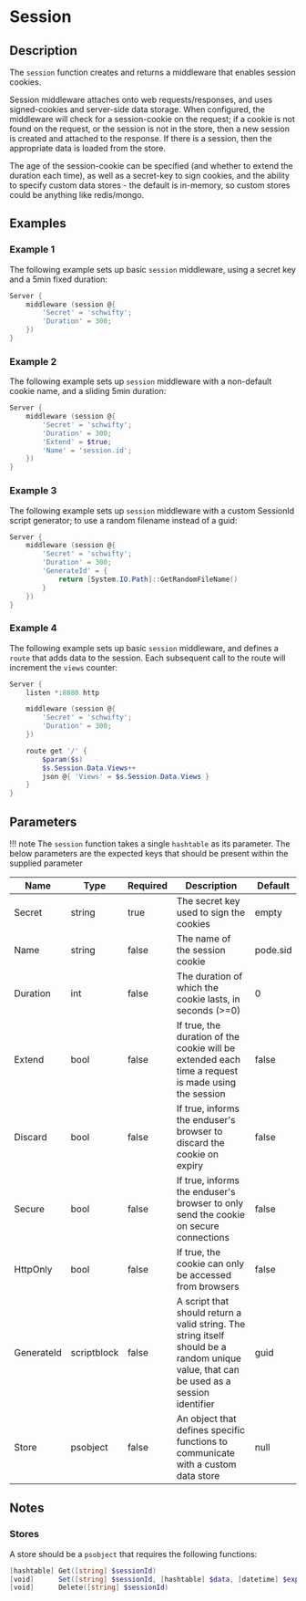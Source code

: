 # Session

## Description

The `session` function creates and returns a middleware that enables session cookies.

Session middleware attaches onto web requests/responses, and uses signed-cookies and server-side data storage. When configured, the middleware will check for a session-cookie on the request; if a cookie is not found on the request, or the session is not in the store, then a new session is created and attached to the response. If there is a session, then the appropriate data is loaded from the store.

The age of the session-cookie can be specified (and whether to extend the duration each time), as well as a secret-key to sign cookies, and the ability to specify custom data stores - the default is in-memory, so custom stores could be anything like redis/mongo.

## Examples

### Example 1

The following example sets up basic `session` middleware, using a secret key and a 5min fixed duration:

```powershell
Server {
    middleware (session @{
        'Secret' = 'schwifty';
        'Duration' = 300;
    })
}
```

### Example 2

The following example sets up `session` middleware with a non-default cookie name, and a sliding 5min duration:

```powershell
Server {
    middleware (session @{
        'Secret' = 'schwifty';
        'Duration' = 300;
        'Extend' = $true;
        'Name' = 'session.id';
    })
}
```

### Example 3

The following example sets up `session` middleware with a custom SessionId script generator; to use a random filename instead of a guid:

```powershell
Server {
    middleware (session @{
        'Secret' = 'schwifty';
        'Duration' = 300;
        'GenerateId' = {
            return [System.IO.Path]::GetRandomFileName()
        }
    })
}
```

### Example 4

The following example sets up basic `session` middleware, and defines a `route` that adds data to the session. Each subsequent call to the route will increment the `views` counter:

```powershell
Server {
    listen *:8080 http

    middleware (session @{
        'Secret' = 'schwifty';
        'Duration' = 300;
    })

    route get '/' {
        $param($s)
        $s.Session.Data.Views++
        json @{ 'Views' = $s.Session.Data.Views }
    }
}
```

## Parameters

!!! note
    The `session` function takes a single `hashtable` as its parameter. The below parameters are the expected keys that should be present within the supplied parameter

| Name | Type | Required | Description | Default |
| ---- | ---- | -------- | ----------- | ------- |
| Secret | string | true | The secret key used to sign the cookies | empty |
| Name | string | false | The name of the session cookie | pode.sid |
| Duration | int | false | The duration of which the cookie lasts, in seconds (>=0) | 0 |
| Extend | bool | false | If true, the duration of the cookie will be extended each time a request is made using the session | false |
| Discard | bool | false | If true, informs the enduser's browser to discard the cookie on expiry | false |
| Secure | bool | false | If true, informs the enduser's browser to only send the cookie on secure connections | false |
| HttpOnly | bool | false | If true, the cookie can only be accessed from browsers | false |
| GenerateId | scriptblock | false | A script that should return a valid string. The string itself should be a random unique value, that can be used as a session identifier | guid |
| Store | psobject | false | An object that defines specific functions to communicate with a custom data store | null |

## Notes

### Stores

A store should be a `psobject` that requires the following functions:

```powershell
[hashtable] Get([string] $sessionId)
[void]      Set([string] $sessionId, [hashtable] $data, [datetime] $expiry)
[void]      Delete([string] $sessionId)
```